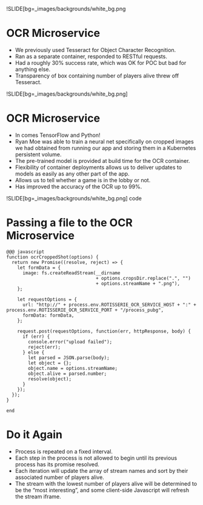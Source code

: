 !SLIDE[bg=_images/backgrounds/white_bg.png

# OCR Microservice

* We previously used Tesseract for Object Character Recognition.
* Ran as a separate container, responded to RESTful requests.
* Had a roughly 30% success rate, which was OK for POC but bad for anything
  else.
* Transparency of box containing number of players alive threw off Tesseract.

!SLIDE[bg=_images/backgrounds/white_bg.png]

# OCR Microservice

* In comes TensorFlow and Python!
* Ryan Moe was able to train a neural net specifically on cropped images we
  had obtained from running our app and storing them  in a Kubernetes persistent
  volume.
* The pre-trained model is provided at build time for the OCR container.
* Flexibility of container deployments allows us to deliver updates to models
  as easily as any other part of the app.
* Allows us to tell whether a game is in the lobby or not.
* Has improved the accuracy of the OCR up to 99%.

!SLIDE[bg=_images/backgrounds/white_bg.png] code

# Passing a file to the OCR Microservice

    @@@ javascript
    function ocrCroppedShot(options) {
      return new Promise((resolve, reject) => {
        let formData = {
          image: fs.createReadStream(__dirname
                                     + options.cropsDir.replace(".", "")
                                     + options.streamName + ".png"),
        };

        let requestOptions = {
          url: "http://" + process.env.ROTISSERIE_OCR_SERVICE_HOST + ":" + process.env.ROTISSERIE_OCR_SERVICE_PORT + "/process_pubg",
          formData: formData,
        };

        request.post(requestOptions, function(err, httpResponse, body) {
          if (err) {
            console.error("upload failed");
            reject(err);
          } else {
            let parsed = JSON.parse(body);
            let object = {};
            object.name = options.streamName;
            object.alive = parsed.number;
            resolve(object);
          }
        });
      });
    }

    end

# Do it Again

* Process is repeated on a fixed interval.
* Each step in the process is not allowed to begin until its previous process
  has its promise resolved.
* Each iteration will update the array of stream names and sort by their
  associated number of players alive.
* The stream with the lowest number of players alive will be determined to be
  the “most interesting”, and some client-side Javascript will refresh the
  stream iframe.
